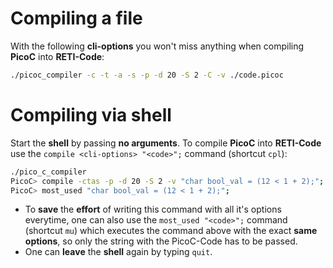 # Compiling a file
With the following **cli-options** you won't miss anything when compiling **PicoC** into **RETI-Code**:
```bash
./picoc_compiler -c -t -a -s -p -d 20 -S 2 -C -v ./code.picoc
```

# Compiling via shell
Start the **shell** by passing **no arguments**. To compile **PicoC** into **RETI-Code** use the `compile <cli-options> "<code>";` command (shortcut `cpl`):
```bash
./pico_c_compiler
PicoC> compile -ctas -p -d 20 -S 2 -v "char bool_val = (12 < 1 + 2);";
PicoC> most_used "char bool_val = (12 < 1 + 2);";
```
- To **save** the **effort** of writing this command with all it's options everytime, one can also use the `most_used "<code>";` command (shortcut `mu`) which executes the command above with the exact **same options**, so only the string with the PicoC-Code has to be passed.
- One can **leave** the **shell** again by typing `quit`.
